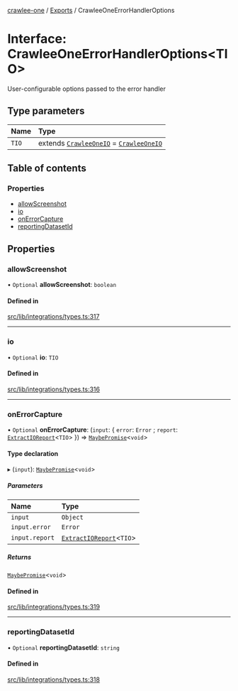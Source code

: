 [crawlee-one](../README.md) / [Exports](../modules.md) / CrawleeOneErrorHandlerOptions

# Interface: CrawleeOneErrorHandlerOptions<TIO\>

User-configurable options passed to the error handler

## Type parameters

| Name | Type |
| :------ | :------ |
| `TIO` | extends [`CrawleeOneIO`](CrawleeOneIO.md) = [`CrawleeOneIO`](CrawleeOneIO.md) |

## Table of contents

### Properties

- [allowScreenshot](CrawleeOneErrorHandlerOptions.md#allowscreenshot)
- [io](CrawleeOneErrorHandlerOptions.md#io)
- [onErrorCapture](CrawleeOneErrorHandlerOptions.md#onerrorcapture)
- [reportingDatasetId](CrawleeOneErrorHandlerOptions.md#reportingdatasetid)

## Properties

### allowScreenshot

• `Optional` **allowScreenshot**: `boolean`

#### Defined in

[src/lib/integrations/types.ts:317](https://github.com/JuroOravec/crawlee-one/blob/a1c29c5/src/lib/integrations/types.ts#L317)

___

### io

• `Optional` **io**: `TIO`

#### Defined in

[src/lib/integrations/types.ts:316](https://github.com/JuroOravec/crawlee-one/blob/a1c29c5/src/lib/integrations/types.ts#L316)

___

### onErrorCapture

• `Optional` **onErrorCapture**: (`input`: { `error`: `Error` ; `report`: [`ExtractIOReport`](../modules.md#extractioreport)<`TIO`\>  }) => [`MaybePromise`](../modules.md#maybepromise)<`void`\>

#### Type declaration

▸ (`input`): [`MaybePromise`](../modules.md#maybepromise)<`void`\>

##### Parameters

| Name | Type |
| :------ | :------ |
| `input` | `Object` |
| `input.error` | `Error` |
| `input.report` | [`ExtractIOReport`](../modules.md#extractioreport)<`TIO`\> |

##### Returns

[`MaybePromise`](../modules.md#maybepromise)<`void`\>

#### Defined in

[src/lib/integrations/types.ts:319](https://github.com/JuroOravec/crawlee-one/blob/a1c29c5/src/lib/integrations/types.ts#L319)

___

### reportingDatasetId

• `Optional` **reportingDatasetId**: `string`

#### Defined in

[src/lib/integrations/types.ts:318](https://github.com/JuroOravec/crawlee-one/blob/a1c29c5/src/lib/integrations/types.ts#L318)
